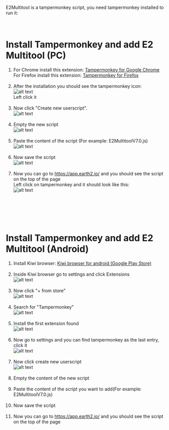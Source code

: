 E2Multitool is a tampermonkey script, you need tampermonkey installed to run it: <br>
<br>
<br>
<h1>Install Tampermonkey and add E2 Multitool (PC)</h1>

1. For Chrome install this extension: <a href="https://chrome.google.com/webstore/detail/tampermonkey/dhdgffkkebhmkfjojejmpbldmpobfkfo">Tampermonkey for Google Chrome</a><br>
For Firefox install this extension: <a href="https://addons.mozilla.org/de/firefox/addon/tampermonkey/">Tampermonkey for Firefox</a><br> <br>
2. After the installation you should see the tampermonkey icon:<br>
![alt text](https://github.com/ExKcir/Earth2Scripts/blob/main/English/E2Multitool/picstut/1.PNG?raw=true)<br>
Left click it<br><br>
3. Now click "Create new userscript".<br>
![alt text](https://github.com/ExKcir/Earth2Scripts/blob/main/English/E2Multitool/picstut/2.PNG?raw=true)<br><br>
4. Empty the new script <br>
![alt text](https://github.com/ExKcir/Earth2Scripts/blob/main/English/E2Multitool/picstut/3.PNG?raw=true)<br><br>
5. Paste the content of the script (For example: E2MultitoolV7.0.js)<br>
![alt text](https://github.com/ExKcir/Earth2Scripts/blob/main/English/E2Multitool/picstut/4.PNG?raw=true)<br><br>
6. Now save the script<br>
![alt text](https://github.com/ExKcir/Earth2Scripts/blob/main/English/E2Multitool/picstut/5.PNG?raw=true)<br><br>
7. Now you can go to https://app.earth2.io/ and you should see the script on the top of the page<br>
Left click on tampermonkey and it should look like this:<br>
![alt text](https://github.com/ExKcir/Earth2Scripts/blob/main/English/E2Multitool/picstut/6.PNG?raw=true)<br>
<br><br><br><br><br>
<h1>Install Tampermonkey and add E2 Multitool (Android)</h1>

1. Install Kiwi browser: <a href="https://play.google.com/store/apps/details?id=com.kiwibrowser.browser">Kiwi browser for android (Google Play Store)</a><br><br>
2. Inside Kiwi browser go to settings and click Extensions<br>
![alt text](https://github.com/ExKcir/Earth2Scripts/blob/main/English/E2Multitool/picstut/a1.jpg?raw=true)<br><br>
3. Now click "+ from store"<br>
![alt text](https://github.com/ExKcir/Earth2Scripts/blob/main/English/E2Multitool/picstut/a2.jpg?raw=true)<br><br>
4. Search for "Tampermonkey"<br>
![alt text](https://github.com/ExKcir/Earth2Scripts/blob/main/English/E2Multitool/picstut/a3.jpg?raw=true)<br><br>
5. Install the first extension found<br>
![alt text](https://github.com/ExKcir/Earth2Scripts/blob/main/English/E2Multitool/picstut/a4.jpg?raw=true)<br><br>
6. Now go to settings and you can find tampermonkey as the last entry, click it<br>
![alt text](https://github.com/ExKcir/Earth2Scripts/blob/main/English/E2Multitool/picstut/a5.jpg?raw=true)<br><br>
7. Now click create new userscript<br>
![alt text](https://github.com/ExKcir/Earth2Scripts/blob/main/English/E2Multitool/picstut/a6.jpg?raw=true)<br><br>
8. Empty the content of the new script<br><br>
9. Paste the content of the script you want to add(For example: E2MultitoolV7.0.js)<br><br>
10. Now save the script<br><br>
11. Now you can go to https://app.earth2.io/ and you should see the script on the top of the page<br>